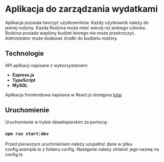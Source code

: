 # Aplikacja do zarządzania wydatkami

Aplikacja pozwala tworzyć użytkowników. 
Każdy użytkownik należy do jednej rodziny. 
Każda Rodzina może mieć wiecej niż jednego członka.
Rodzina posiada wsplóny budżet którego nie może przekroczyć.
Administator może dodawać środki do budżetu rodziny.

## Technologie

API aplikacji napisane z wykorzystaniem:
* **Express.js**
* **TypeScript**
* **MySQL**

Aplikacja frontendowa napisana w React.js dostępna [tutaj](https://github.com/DrozdDominik/Budget-Management-React/tree/develop)

## Uruchomienie

Uruchomienie w trybie deweloperskim za pomocą:

### `npm run start:dev`

Przed pierwszym uruchmieniem należy uzupełnić dane w pliku config.example.ts z folderu config.
Następnie należy zmienić jego nazwę na config.ts
